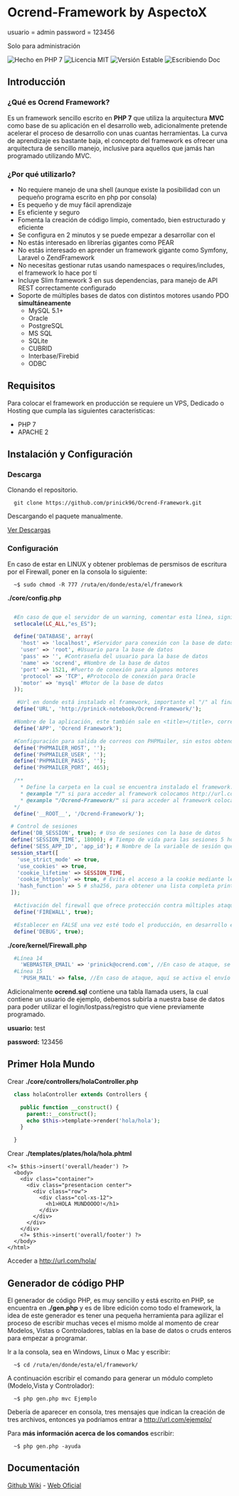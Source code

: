 # Ocrend-Framework by AspectoX

usuario = admin
password = 123456

Solo para administración

![Hecho en PHP 7](https://img.shields.io/packagist/l/doctrine/orm.svg)
![Licencia MIT](https://img.shields.io/badge/php-7-blue.svg)
![Versión Estable](https://img.shields.io/badge/stable-1.2-blue.svg)
![Escribiendo Doc](https://img.shields.io/badge/Escribiendo%20documentaci%C3%B3n-1.2-blue.svg)

## Introducción
### ¿Qué es Ocrend Framework?

Es un framework sencillo escrito en **PHP 7** que utiliza la arquitectura **MVC** como base de su aplicación en el desarrollo web, adicionalmente pretende acelerar el proceso de desarrollo con unas cuantas herramientas. La curva de aprendizaje es bastante baja, el concepto del framework es ofrecer una arquitectura de sencillo manejo, inclusive para aquellos que jamás han programado utilizando MVC.

### ¿Por qué utilizarlo?

* No requiere manejo de una shell (aunque existe la posibilidad con un pequeño programa escrito en php por consola)
* Es pequeño y de muy fácil aprendizaje
* Es eficiente y seguro
* Fomenta la creación de código limpio, comentado, bien estructurado y eficiente
* Se configura en 2 minutos y se puede empezar a desarrollar con el
* No estás interesado en librerías gigantes como PEAR
* No estás interesado en aprender un framework gigante como Symfony, Laravel o ZendFramework
* No necesitas gestionar rutas usando namespaces o requires/includes, el framework lo hace por tí
* Incluye Slim framework 3 en sus dependencias, para manejo de API REST correctamente configurado
* Soporte de múltiples bases de datos con distintos motores usando PDO **simultáneamente**
  * MySQL 5.1+
  * Oracle
  * PostgreSQL
  * MS SQL
  * SQLite
  * CUBRID
  * Interbase/Firebid
  * ODBC

## Requisitos

Para colocar el framework en producción se requiere un VPS, Dedicado o Hosting que cumpla las siguientes características:

* PHP 7
* APACHE 2

## Instalación y Configuración
### Descarga
Clonando el repositorio.
```
  git clone https://github.com/prinick96/Ocrend-Framework.git
```
Descargando el paquete manualmente.

[Ver Descargas](https://github.com/prinick96/Ocrend-Framework/releases)
### Configuración

En caso de estar en LINUX y obtener problemas de persmisos de escritura por el Firewall, poner en la consola lo siguiente:
```
  ~$ sudo chmod -R 777 /ruta/en/donde/esta/el/framework
```

__./core/config.php__
```php

  #En caso de que el servidor de un warning, comentar esta línea, significa que no soporta setlocale
  setlocale(LC_ALL,"es_ES");

  define('DATABASE', array(
    'host' => 'localhost', #Servidor para conexión con la base de datos
    'user' => 'root', #Usuario para la base de datos
    'pass' => '', #Contraseña del usuario para la base de datos
    'name' => 'ocrend', #Nombre de la base de datos
    'port' => 1521, #Puerto de conexión para algunos motores
    'protocol' => 'TCP', #Protocolo de conexión para Oracle
    'motor' => 'mysql' #Motor de la base de datos
  ));

   #Url en donde está instalado el framework, importante el "/" al final
  define('URL', 'http://prinick-notebook/Ocrend-Framework/');

  #Nombre de la aplicación, este también sale en <title></title>, correos, footer y demás
  define('APP', 'Ocrend Framework');

  #Configuración para salida de correos con PHPMailer, sin estos obtendremos un 'SMTP connect() failed'
  define('PHPMAILER_HOST', '');
  define('PHPMAILER_USER', '');
  define('PHPMAILER_PASS', '');
  define('PHPMAILER_PORT', 465);

  /**
    * Define la carpeta en la cual se encuentra instalado el framework.
    * @example "/" si para acceder al framework colocamos http://url.com en la URL, ó http://localhost
    * @example "/Ocrend-Framework/" si para acceder al framework colocamos http://url.com/Ocrend-Framework, ó http://localhost/Ocrend-Framework/
  */
  define('__ROOT__', '/Ocrend-Framework/');

 # Control de sesiones
 define('DB_SESSION', true); # Uso de sesiones con la base de datos
 define('SESSION_TIME', 18000); # Tiempo de vida para las sesiones 5 horas = 18000 segundos.
 define('SESS_APP_ID', 'app_id'); # Nombre de la variable de sesión que contendrá el ID del usuario activo
 session_start([
   'use_strict_mode' => true,
   'use_cookies' => true,
   'cookie_lifetime' => SESSION_TIME,
   'cookie_httponly' => true, # Evita el acceso a la cookie mediante lenguajes de script (cómo javascript)
   'hash_function' => 5 # sha256, para obtener una lista completa print_r(hash_algos());
 ]);

  #Activación del firewall que ofrece protección contra múltiples ataques comunes
  define('FIREWALL', true);

  #Establecer en FALSE una vez esté todo el producción, en desarrollo es recomendando mantener en TRUE
  define('DEBUG', true);
```

__./core/kernel/Firewall.php__
```php
  #Línea 14
    'WEBMASTER_EMAIL' => 'prinick@ocrend.com', //En caso de ataque, se enviará un email a este correo notificando
  #Línea 15
    'PUSH_MAIL' => false, //En caso de ataque, aquí se activa el envío de un email de alerta al correo en WEBMASTER_EMAIL
```

Adicionalmente **ocrend.sql** contiene una tabla llamada users, la cual contiene un usuario de ejemplo, debemos subirla a nuestra base de datos para poder utilizar el login/lostpass/registro que viene previamente programado.


**usuario:** test

**password:** 123456


## Primer Hola Mundo

Crear __./core/controllers/holaController.php__
```php
  class holaController extends Controllers {

    public function __construct() {
      parent::__construct();
      echo $this->template->render('hola/hola');
    }

  }
```
Crear __./templates/plates/hola/hola.phtml__
```phtml
<?= $this->insert('overall/header') ?>
  <body>
    <div class="container">
      <div class="presentacion center">
        <div class="row">
          <div class="col-xs-12">
            <h1>HOLA MUNDOOOO!</h1>
          </div>
        </div>
      </div>
    </div>
    <?= $this->insert('overall/footer') ?>
  </body>
</html>
```
Acceder a http://url.com/hola/

## Generador de código PHP

El generador de código PHP, es muy sencillo y está escrito en PHP, se encuentra en __./gen.php__ y es de libre edición como todo el framework, la idea de este generador es tener una pequeña herramienta para agilizar el proceso de escribir muchas veces el mismo molde al momento de crear Modelos, Vistas o Controladores, tablas en la base de datos o cruds enteros para empezar a programar.

Ir a la consola, sea en Windows, Linux o Mac y escribir:
```
  ~$ cd /ruta/en/donde/esta/el/framework/
```
A continuación escribir el comando para generar un módulo completo (Modelo,Vista y Controlador):
```
  ~$ php gen.php mvc Ejemplo
```
Debería de aparecer en consola, tres mensajes que indican la creación de tres archivos, entonces ya podríamos entrar a http://url.com/ejemplo/

Para __más información acerca de los comandos__ escribir:
```
  ~$ php gen.php -ayuda
```

## Documentación

[Github Wiki](https://github.com/prinick96/Ocrend-Framework/wiki) -
[Web Oficial](http://framework.ocrend.com)
